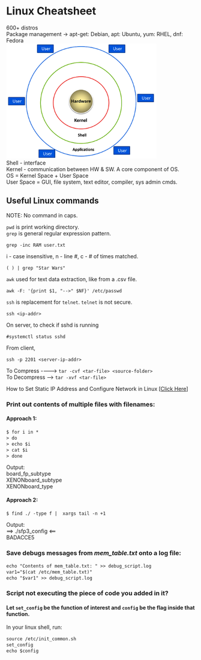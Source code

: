# Linux Cheatsheet
600+ distros\
Package management -> apt-get: Debian, apt: Ubuntu, yum: RHEL, dnf: Fedora\
<img src="arch.png" width="400">\
Shell - interface\
Kernel - communication between HW & SW. A core component of OS.\
OS = Kernel Space + User Space\
User Space = GUI, file system, text editor, compiler, sys admin cmds.

## Useful Linux commands
NOTE: No command in caps.

`pwd` is print working directory.\
`grep` is general regular expression pattern.
```
grep -inc RAM user.txt
```
i - case insensitive, n - line #, c - # of times matched.
```
( ) | grep "Star Wars"
```

`awk` used for text data extraction, like from a .csv file.
```
awk -F: '{print $1, "-->" $NF}' /etc/passwd
```

`ssh` is replacement for `telnet`. `telnet` is not secure.
```
ssh <ip-addr>
```
On server, to check if sshd is running
```
#systemctl status sshd
```
From client,
```
ssh -p 2201 <server-ip-addr>
```

To Compress ----> `tar -cvf <tar-file> <source-folder>`\
To Decompress --> `tar -xvf <tar-file>`

How to Set Static IP Address and Configure Network in Linux [[Click Here](https://www.tecmint.com/set-add-static-ip-address-in-linux/)]

### Print out contents of multiple files with filenames:
#### Approach 1:
```
$ for i in *
> do
> echo $i
> cat $i
> done
```
Output:\
board_fp_subtype\
XENONboard_subtype\
XENONboard_type

#### Approach 2:
```
$ find ./ -type f |  xargs tail -n +1
```
Output:\
==> ./sfp3_config <==\
BADACCE5

### Save debugs messages from *mem_table.txt* onto a log file:
```
echo "Contents of mem_table.txt: " >> debug_script.log
var1="$(cat /etc/mem_table.txt)"
echo "$var1" >> debug_script.log
```

### Script not executing the piece of code you added in it?
#### Let `set_config` be the function of interest and `config` be the flag inside that function.
In your linux shell, run:
```
source /etc/init_common.sh
set_config
echo $config
```
